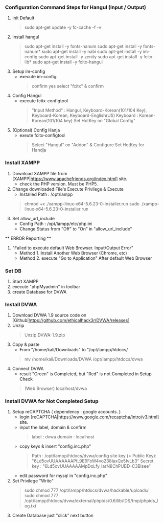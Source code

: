 ### Configuration Command Steps for Hangul (Input / Output)
1. Init Default
   > sudo apt-get update -y
   > fc-cache -f -v
2. Install hangul 
   > sudo apt-get install -y fonts-nanum
   > sudo apt-get install -y fonts-nanum*
   > sudo apt-get install -y nabi
   > sudo apt-get install -y im-config
   > sudo apt-get install -y zenity
   > sudo apt-get install -y fcitx-lib*
   > sudo apt-get install -y fcitx-hangul
3. Setup im-config
   - execute im-config
      > confirm
      > yes
      > select "fcitx" & confirm
4. Config Hangul
   - execute fcitx-configtool
      > "Input Method" : Hangul, Keyboard-Korean(101/104 Key), Keyboard-Korean, Keyboard-English(US)
      > Keyboard : Korean-Korean(101/104 key)
      > Set HotKey on "Global Config"
5. (Optional) Config Hanja
   - exeute fcitx-configtool
      > Select "Hangul" on "Addon" & Configure
      > Set HotKey for Handja


### Install XAMPP
1. Download XAMPP file from [XAMPP|https://www.apachefriends.org/index.html] site.
   - check the PHP version. Must be PHP5.
2. Change downloaded File's Execute Privilege & Execute
   - Installed Path : /opt/lampp
   > chmod +x ./xampp-linux-x64-5.6.23-0-installer.run
   > sudo ./xampp-linux-x64-5.6.23-0-installer.run
3. Set allow_url_include 
   - Config Path : /opt/lampp/etc/php.ini
   - Change Status from "Off" to "On" in "allow_url_include"

** ERROR Reporting **
1. "Failed to execute default Web Browser. Input/Output Error"
   - Method 1. Install Another Web Browser (Chrome, etc)
   - Method 2. execute "Go to Application" After default Web Browser


### Set DB
1. Start XAMPP
2. execute "phpMyadmin" in toolbar
3. create Database for DVWA


### Install DVWA
1. Download DVWA 1.9 source code on [Github|https://github.com/ethicalhack3r/DVWA/releases]
2. Unzip
   > Unzip DVWA-1.9.zip
3. Copy & paste 
   - From "/home/kali/Downloads" to "/opt/lampp/htdocs/
   > mv /home/kali/Downloads/DVWA /opt/lampp/htdocs/dvwa
4. Connect DVWA
   - result "Green" is Completed, but "Red" is not Completed in Setup Check
   > (Web Browser) localhost/dvwa


### Install DVWA for Not Completed Setup
1. Setup reCAPTCHA ( dependency : google accounts. )
   - login [reCAPTCHA|https://www.google.com/recaptcha/intro/v3.html] site.
   - input the label, domain & confirm
      > label : dvwa
      > domain : localhost
   - copy keys & insert "config.inc.php"
      > Path : /opt/lampp/htdocs/dvwa/config
      > site key (= Public Key): "6Ld5ovUUAAAAAAPf_9E9FoW4vo238IaxQe5IvLb3"
      > Secret key : "6Ld5ovUUAAAAAMpDoLfy_larN8ChPUBD-C3BIsee"
   - edit password for mysql in "config.inc.php"
2. Set Privilege "Write"
   > sudo chmod 777 /opt/lampp/htdocs/dvwa/hackable/uploads/
   > sudo chmod 777 /opt/lampp/htdocs/dvwa/external/phpids/0.6/lib/IDS/tmp/phpids_log.txt
3. Create Database just "click" next button
